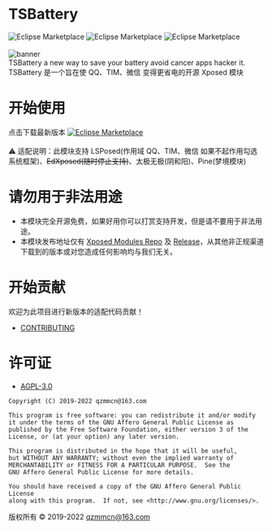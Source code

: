 # TSBattery

![Eclipse Marketplace](https://img.shields.io/badge/build-pending-dbab09)
![Eclipse Marketplace](https://img.shields.io/badge/license-AGPL3.0-blue)
![Eclipse Marketplace](https://img.shields.io/badge/version-v3.1-green)
<br/><br/>
![banner](https://github.com/fankes/TSBattery/blob/master/banner.png)<br/>
TSBattery a new way to save your battery avoid cancer apps hacker it.<br/>
TSBattery 是一个旨在使 QQ、TIM、微信 变得更省电的开源 Xposed 模块

# 开始使用

点击下载最新版本
<a href='https://github.com/fankes/TSBattery/releases'>![Eclipse Marketplace](https://img.shields.io/badge/download-v3.1-green)</a>
<br/><br/>
⚠️ ️适配说明：此模块支持 LSPosed(作用域 QQ、TIM、微信 如果不起作用勾选系统框架)、~~EdXposed(随时停止支持)~~、太极无极(阴和阳)、Pine(梦境模块)

# 请勿用于非法用途

- 本模块完全开源免费，如果好用你可以打赏支持开发，但是请不要用于非法用途。
- 本模块发布地址仅有 [Xposed Modules Repo](https://github.com/Xposed-Modules-Repo/com.fankes.tsbattery/releases)
  及 [Release](https://github.com/fankes/TSBattery/releases)，从其他非正规渠道下载到的版本或对您造成任何影响均与我们无关。

# 开始贡献

欢迎为此项目进行新版本的适配代码贡献！<br/>

- [CONTRIBUTING](https://github.com/fankes/TSBattery/blob/master/CONTRIBUTING.md)

# 许可证

- [AGPL-3.0](https://www.gnu.org/licenses/agpl-3.0.html)

```
Copyright (C) 2019-2022 qzmmcn@163.com

This program is free software: you can redistribute it and/or modify
it under the terms of the GNU Affero General Public License as
published by the Free Software Foundation, either version 3 of the
License, or (at your option) any later version.

This program is distributed in the hope that it will be useful,
but WITHOUT ANY WARRANTY; without even the implied warranty of
MERCHANTABILITY or FITNESS FOR A PARTICULAR PURPOSE.  See the
GNU Affero General Public License for more details.

You should have received a copy of the GNU Affero General Public License
along with this program.  If not, see <http://www.gnu.org/licenses/>.
```

版权所有 © 2019-2022 qzmmcn@163.com
